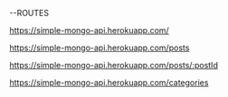 

--ROUTES

https://simple-mongo-api.herokuapp.com/

https://simple-mongo-api.herokuapp.com/posts

https://simple-mongo-api.herokuapp.com/posts/:postId

https://simple-mongo-api.herokuapp.com/categories

